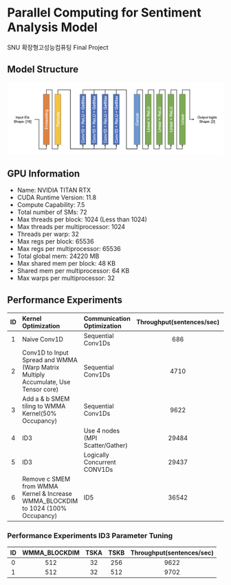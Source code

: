 # Parallel Computing for Sentiment Analysis Model
SNU 확장형고성능컴퓨팅 Final Project

## Model Structure
![result](./sentiment_analysis_model_structure.png)

## GPU Information
- Name: NVIDIA TITAN RTX   
- CUDA Runtime Version: 11.8
- Compute Capability: 7.5
- Total number of SMs: 72   
- Max threads per block: 1024 (Less than 1024)   
- Max threads per multiprocessor: 1024
- Threads per warp: 32
- Max regs per block: 65536
- Max regs per multiprocessor: 65536
- Total global mem: 24220 MB
- Max shared mem per block: 48 KB
- Shared mem per multiprocessor: 64 KB
- Max warps per multiprocessor: 32

## Performance Experiments
|ID|Kernel Optimization|Communication Optimization|Throughput(sentences/sec)|Commit Number|
|:-:|:-|:-|:-:|:-:|
|1|Naive Conv1D|Sequential Conv1Ds|686|43562e5|
|2|Conv1D to Input Spread and WMMA (Warp Matrix Multiply Accumulate, Use Tensor core)|Sequential Conv1Ds|4710|9635014|
|3|Add a & b SMEM tiling to WMMA Kernel(50% Occupancy)|Sequential Conv1Ds|9622|07acaef|
|4|ID3|Use 4 nodes (MPI Scatter/Gather)|29484|afd88a5|
|5|ID3|Logically Concurrent CONV1Ds|29437||
|6|Remove c SMEM from WMMA Kernel & Increase WMMA_BLOCKDIM to 1024 (100% Occupancy)|ID5|36542|

### Performance Experiments ID3 Parameter Tuning
|ID|WMMA_BLOCKDIM|TSKA|TSKB|Throughput(sentences/sec)|
|:-:|:-:|:-:|:-:|:-:|
|0|512|32|256|9622|
|1|512|32|512|9702|